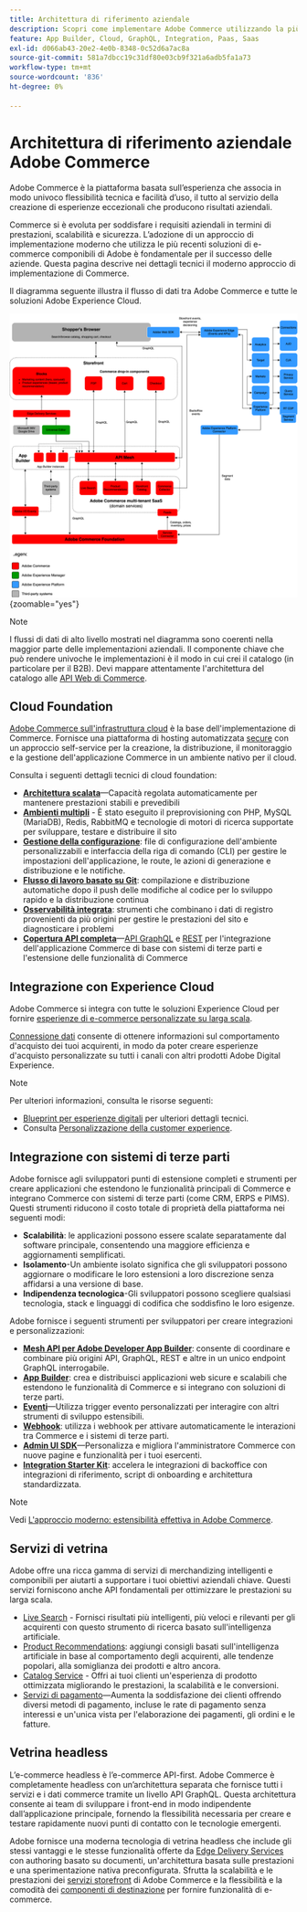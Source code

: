 ```yaml
---
title: Architettura di riferimento aziendale
description: Scopri come implementare Adobe Commerce utilizzando la più recente tecnologia di e-commerce componibile di Adobe.
feature: App Builder, Cloud, GraphQL, Integration, Paas, Saas
exl-id: d066ab43-20e2-4e0b-8348-0c52d6a7ac8a
source-git-commit: 581a7dbcc19c31df80e03cb9f321a6adb5fa1a73
workflow-type: tm+mt
source-wordcount: '836'
ht-degree: 0%

---
```


# Architettura di riferimento aziendale Adobe Commerce

Adobe Commerce è la piattaforma basata sull’esperienza che associa in modo univoco flessibilità tecnica e facilità d’uso, il tutto al servizio della creazione di esperienze eccezionali che producono risultati aziendali.

Commerce si è evoluta per soddisfare i requisiti aziendali in termini di prestazioni, scalabilità e sicurezza. L’adozione di un approccio di implementazione moderno che utilizza le più recenti soluzioni di e-commerce componibili di Adobe è fondamentale per il successo delle aziende. Questa pagina descrive nei dettagli tecnici il moderno approccio di implementazione di Commerce.

Il diagramma seguente illustra il flusso di dati tra Adobe Commerce e tutte le soluzioni Adobe Experience Cloud.

![Diagramma architetturale che mostra la connessione di Adobe Commerce alle soluzioni Experience Cloud](../../assets/playbooks/commerce-architecture-v3.svg){zoomable="yes"}

>[!NOTE]
>
>I flussi di dati di alto livello mostrati nel diagramma sono coerenti nella maggior parte delle implementazioni aziendali. Il componente chiave che può rendere univoche le implementazioni è il modo in cui crei il catalogo (in particolare per il B2B). Devi mappare attentamente l&#39;architettura del catalogo alle [API Web di Commerce](https://developer.adobe.com/commerce/webapi/get-started/).

## Cloud Foundation

[Adobe Commerce sull&#39;infrastruttura cloud](https://experienceleague.adobe.com/en/docs/commerce-cloud-service/user-guide/overview) è la base dell&#39;implementazione di Commerce. Fornisce una piattaforma di hosting automatizzata [secure](../../security-and-compliance/shared-responsibility.md) con un approccio self-service per la creazione, la distribuzione, il monitoraggio e la gestione dell&#39;applicazione Commerce in un ambiente nativo per il cloud.

Consulta i seguenti dettagli tecnici di cloud foundation:

- [**Architettura scalata**](https://experienceleague.adobe.com/en/docs/commerce-cloud-service/user-guide/architecture/scaled-architecture)—Capacità regolata automaticamente per mantenere prestazioni stabili e prevedibili
- [**Ambienti multipli**](https://experienceleague.adobe.com/en/docs/commerce-cloud-service/user-guide/architecture/pro-architecture) - È stato eseguito il preprovisioning con PHP, MySQL (MariaDB), Redis, RabbitMQ e tecnologie di motori di ricerca supportate per sviluppare, testare e distribuire il sito
- [**Gestione della configurazione**](https://experienceleague.adobe.com/en/docs/commerce-cloud-service/user-guide/configure/overview): file di configurazione dell&#39;ambiente personalizzabili e interfaccia della riga di comando (CLI) per gestire le impostazioni dell&#39;applicazione, le route, le azioni di generazione e distribuzione e le notifiche.
- [**Flusso di lavoro basato su Git**](https://experienceleague.adobe.com/en/docs/commerce-cloud-service/user-guide/architecture/pro-develop-deploy-workflow): compilazione e distribuzione automatiche dopo il push delle modifiche al codice per lo sviluppo rapido e la distribuzione continua
- [**Osservabilità integrata**](https://experienceleague.adobe.com/en/docs/commerce-cloud-service/user-guide/monitor/performance): strumenti che combinano i dati di registro provenienti da più origini per gestire le prestazioni del sito e diagnosticare i problemi
- [**Copertura API completa**](https://developer.adobe.com/commerce/webapi/get-started/)—[API GraphQL](https://developer.adobe.com/commerce/webapi/graphql/) e [REST](https://developer.adobe.com/commerce/webapi/rest) per l&#39;integrazione dell&#39;applicazione Commerce di base con sistemi di terze parti e l&#39;estensione delle funzionalità di Commerce

## Integrazione con Experience Cloud

Adobe Commerce si integra con tutte le soluzioni Experience Cloud per fornire [esperienze di e-commerce personalizzate su larga scala](https://experienceleague.adobe.com/en/docs/commerce-admin/customers/customers-menu/personalize-scale#customers-menu).

[Connessione dati](https://experienceleague.adobe.com/en/docs/commerce-merchant-services/data-connection/overview) consente di ottenere informazioni sul comportamento d&#39;acquisto dei tuoi acquirenti, in modo da poter creare esperienze d&#39;acquisto personalizzate su tutti i canali con altri prodotti Adobe Digital Experience.

>[!NOTE]
>
>Per ulteriori informazioni, consulta le risorse seguenti:
>
>- [Blueprint per esperienze digitali](https://experienceleague.adobe.com/en/docs/blueprints-learn/architecture/overview) per ulteriori dettagli tecnici.
>- Consulta [Personalizzazione della customer experience](https://experienceleague.adobe.com/en/docs/events/the-skill-exchange-recordings/commerce/aug2024/personalization).


## Integrazione con sistemi di terze parti

Adobe fornisce agli sviluppatori punti di estensione completi e strumenti per creare applicazioni che estendono le funzionalità principali di Commerce e integrano Commerce con sistemi di terze parti (come CRM, ERPS e PIMS). Questi strumenti riducono il costo totale di proprietà della piattaforma nei seguenti modi:

- **Scalabilità**: le applicazioni possono essere scalate separatamente dal software principale, consentendo una maggiore efficienza e aggiornamenti semplificati.
- **Isolamento**-Un ambiente isolato significa che gli sviluppatori possono aggiornare o modificare le loro estensioni a loro discrezione senza affidarsi a una versione di base.
- **Indipendenza tecnologica**-Gli sviluppatori possono scegliere qualsiasi tecnologia, stack e linguaggi di codifica che soddisfino le loro esigenze.

Adobe fornisce i seguenti strumenti per sviluppatori per creare integrazioni e personalizzazioni:

- [**Mesh API per Adobe Developer App Builder**](https://developer.adobe.com/graphql-mesh-gateway/): consente di coordinare e combinare più origini API, GraphQL, REST e altre in un unico endpoint GraphQL interrogabile.
- [**App Builder**](https://developer.adobe.com/app-builder/docs/overview/): crea e distribuisci applicazioni web sicure e scalabili che estendono le funzionalità di Commerce e si integrano con soluzioni di terze parti.
- [**Eventi**](https://developer.adobe.com/commerce/extensibility/events/)—Utilizza trigger evento personalizzati per interagire con altri strumenti di sviluppo estensibili.
- [**Webhook**](https://developer.adobe.com/commerce/extensibility/webhooks/): utilizza i webhook per attivare automaticamente le interazioni tra Commerce e i sistemi di terze parti.
- [**Admin UI SDK**](https://developer.adobe.com/commerce/extensibility/admin-ui-sdk/)—Personalizza e migliora l&#39;amministratore Commerce con nuove pagine e funzionalità per i tuoi esercenti.
- [**Integration Starter Kit**](https://developer.adobe.com/commerce/extensibility/starter-kit/): accelera le integrazioni di backoffice con integrazioni di riferimento, script di onboarding e architettura standardizzata.

>[!NOTE]
>
>Vedi [L&#39;approccio moderno: estensibilità effettiva in Adobe Commerce](https://experienceleague.adobe.com/en/docs/events/the-skill-exchange-recordings/commerce/aug2024/extensibility).

## Servizi di vetrina

Adobe offre una ricca gamma di servizi di merchandizing intelligenti e componibili per aiutarti a supportare i tuoi obiettivi aziendali chiave. Questi servizi forniscono anche API fondamentali per ottimizzare le prestazioni su larga scala.

- [Live Search](https://experienceleague.adobe.com/en/docs/commerce-merchant-services/live-search/overview) - Fornisci risultati più intelligenti, più veloci e rilevanti per gli acquirenti con questo strumento di ricerca basato sull&#39;intelligenza artificiale.
- [Product Recommendations](https://experienceleague.adobe.com/en/docs/commerce-merchant-services/product-recommendations/overview): aggiungi consigli basati sull&#39;intelligenza artificiale in base al comportamento degli acquirenti, alle tendenze popolari, alla somiglianza dei prodotti e altro ancora.
- [Catalog Service](https://experienceleague.adobe.com/en/docs/commerce-merchant-services/catalog-service/guide-overview) - Offri ai tuoi clienti un&#39;esperienza di prodotto ottimizzata migliorando le prestazioni, la scalabilità e le conversioni.
- [Servizi di pagamento](https://experienceleague.adobe.com/en/docs/commerce-merchant-services/payment-services/guide-overview)—Aumenta la soddisfazione dei clienti offrendo diversi metodi di pagamento, incluse le rate di pagamento senza interessi e un&#39;unica vista per l&#39;elaborazione dei pagamenti, gli ordini e le fatture.

## Vetrina headless

L’e-commerce headless è l’e-commerce API-first. Adobe Commerce è completamente headless con un’architettura separata che fornisce tutti i servizi e i dati commerce tramite un livello API GraphQL. Questa architettura consente ai team di sviluppare i front-end in modo indipendente dall’applicazione principale, fornendo la flessibilità necessaria per creare e testare rapidamente nuovi punti di contatto con le tecnologie emergenti.

Adobe fornisce una moderna tecnologia di vetrina headless che include gli stessi vantaggi e le stesse funzionalità offerte da [Edge Delivery Services](https://www.aem.live/home) con authoring basato su documenti, un&#39;architettura basata sulle prestazioni e una sperimentazione nativa preconfigurata. Sfrutta la scalabilità e le prestazioni dei [servizi storefront](#storefront-services) di Adobe Commerce e la flessibilità e la comodità dei [componenti di destinazione](https://experienceleague.adobe.com/developer/commerce/storefront/) per fornire funzionalità di e-commerce.

